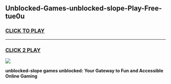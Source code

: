 
## Unblocked-Games-unblocked-slope-Play-Free-tue0u
<h3>
<a href="https://premium76.site?title=unblocked-slope&ref=18A1">CLICK TO PLAY</a></h3>
<hr>

<h3>
<a href="https://premium76.site?title=unblocked-slope&ref=18A1">CLICK 2 PLAY</a>
  
</h3>

<a href="https://premium76.site?title=unblocked-slope&ref=18A1"><img src="https://clearcache.store/games.png"></a>


**unblocked-slope games unblocked: Your Gateway to Fun and Accessible Online Gaming**
